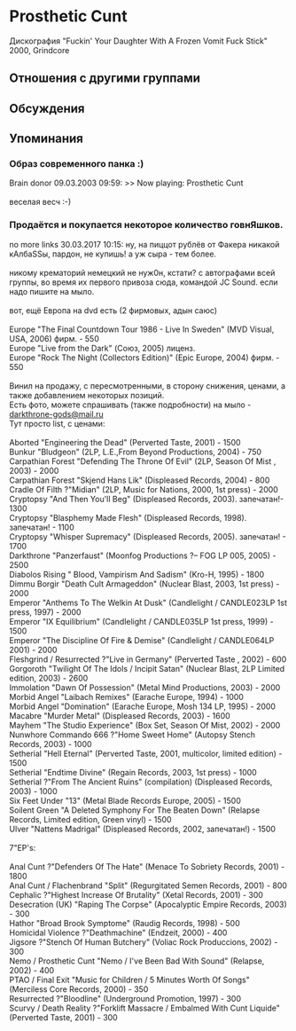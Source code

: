 # Prosthetic Cunt

Дискография
"Fuckin' Your Daughter With A Frozen Vomit Fuck Stick" 2000, Grindcore

## Отношения с другими группами


## Обсуждения


## Упоминания

### Образ современного панка :)

Brain donor 09.03.2003 09:59:
&gt;&gt; Now playing: Prosthetic Cunt<BR><BR>веселая весч :-)

### Продаётся и покупается некоторое количество говнЯшков.

no more links 30.03.2017 10:15:
ну, на пиццот рублёв от Факера никакой кАлбаSSы, пардон, не купишь! а уж сыра - тем более. <BR><BR>никому крематорий немецкий не нуж0н, кстати? с автографами всей группы, во время их первого привоза сюда, командой JC Sound. если надо пишите на мыло.<BR><BR>вот, ещё Европа на dvd есть (2 фирмовых, адын саюс)<BR><BR>Europe "The Final Countdown Tour 1986 - Live In Sweden" (MVD Visual, USA, 2006) фирм. - 550<BR>Europe "Live from the Dark" (Союз, 2005) лиценз.<BR>Europe "Rock The Night (Collectors Edition)" (Epic Europe, 2004) фирм. - 550 <BR><BR>Винил на продажу, с пересмотренными, в сторону снижения, ценами, а также добавлением некоторых позиций.<BR>Есть фото, можете спрашивать (также подробности) на мыло - darkthrone-gods@mail.ru<BR>Тут просто list, с ценами:<BR><BR>Aborted "Engineering the Dead" (Perverted Taste, 2001) - 1500<BR>Bunkur "Bludgeon" (2LP, L.E.,From Beyond Productions, 2004) - 750<BR>Carpathian Forest "Defending The Throne Of Evil" (2LP, Season Of Mist , 2003) - 2000<BR>Carpathian Forest "Skjend Hans Lik" (Displeased Records, 2004) - 800<BR>Cradle Of Filth ?"Midian" (2LP, Music for Nations, 2000, 1st press) - 2000<BR>Cryptopsy "And Then You'll Beg" (Displeased Records, 2003). запечатан!- 1300<BR>Cryptopsy "Blasphemy Made Flesh" (Displeased Records, 1998). запечатан! - 1100<BR>Cryptopsy "Whisper Supremacy" (Displeased Records, 2005). запечатан! - 1700<BR>Darkthrone "Panzerfaust" (Moonfog Productions ?– FOG LP 005, 2005) - 2500<BR>Diabolos Rising " Blood, Vampirism And Sadism" (Kro-H, 1995) - 1800<BR>Dimmu Borgir "Death Cult Armageddon" (Nuclear Blast, 2003, 1st press) - 2000<BR>Emperor "Anthems To The Welkin At Dusk" (Candlelight / CANDLE023LP 1st press,  1997) - 2000<BR>Emperor "IX Equilibrium" (Candlelight / CANDLE035LP 1st press, 1999) - 1500<BR>Emperor "The Discipline Of Fire & Demise" (Candlelight / CANDLE064LP 2001) - 2000<BR>Fleshgrind / Resurrected ?"Live in Germany" (Perverted Taste , 2002) - 600<BR>Gorgoroth "Twilight Of The Idols / Incipit Satan" (Nuclear Blast, 2LP Limited edition, 2003) - 2600<BR>Immolation "Dawn Of Possession" (Metal Mind Productions, 2003) - 2000<BR>Morbid Angel "Laibach Remixes" (Earache Europe, 1994) - 1000<BR>Morbid Angel "Domination" (Earache Europe, Mosh 134 LP, 1995) - 2000<BR>Macabre "Murder Metal" (Displeased Records, 2003) - 1600<BR>Mayhem "The Studio Experience" (Box Set, Season Of Mist, 2002) - 2000<BR>Nunwhore Commando 666 ?"Home Sweet Home" (Autopsy Stench Records, 2003) - 1000<BR>Setherial "Hell Eternal" (Perverted Taste, 2001, multicolor, limited edition) - 1500<BR>Setherial "Endtime Divine" (Regain Records, 2003, 1st press) - 1000<BR>Setherial ?"From The Ancient Ruins" (compilation) (Displeased Records, 2003) - 1000<BR>Six Feet Under "13" (Metal Blade Records Europe, 2005) - 1500<BR>Soilent Green "A Deleted Symphony For The Beaten Down" (Relapse Records, Limited edition, Green vinyl) - 1500<BR>Ulver "Nattens Madrigal" (Displeased Records, 2002, запечатан!) - 1500<BR><BR>7"EP's:<BR><BR>Anal Cunt ?"Defenders Of The Hate" (Menace To Sobriety Records, 2001) - 1800<BR>Anal Cunt / Flachenbrand "Split" (Regurgitated Semen Records, 2001) - 800<BR>Cephalic ?"Highest Increase Of Brutality" (Xetal Records, 2001) - 300<BR>Desecration (UK) "Raping The Corpse" (Apocalyptic Empire Records, 2003) - 300<BR>Hathor "Broad Brook Symptome" (Raudig Records, 1998) - 500<BR>Homicidal Violence ?"Deathmachine" (Endzeit, 2000) - 400<BR>Jigsore ?"Stench Of Human Butchery" (Voliac Rock Produccions, 2002) - 300<BR>Nemo / Prosthetic Cunt "Nemo / I've Been Bad With Sound" (Relapse, 2002) - 400<BR>PTAO / Final Exit "Music for Children / 5 Minutes Worth Of Songs" (Merciless Core Records, 2000) - 350<BR>Resurrected ?"Bloodline" (Underground Promotion, 1997) - 300<BR>Scurvy / Death Reality ?"Forklift Massacre / Embalmed With Cunt Liquide" (Perverted Taste, 2001) - 300

